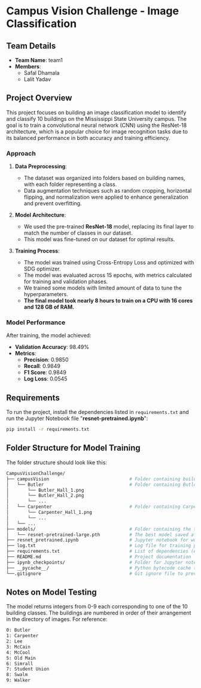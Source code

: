 # Campus Vision Challenge - Image Classification

## Team Details
- **Team Name**: team1
- **Members**:
  - Safal Dhamala
  - Lalit Yadav

## Project Overview
This project focuses on building an image classification model to identify and classify 10 buildings on the Mississippi State University campus. The goal is to train a convolutional neural network (CNN) using the ResNet-18 architecture, which is a popular choice for image recognition tasks due to its balanced performance in both accuracy and training efficiency.


### Approach
1. **Data Preprocessing**:
   - The dataset was organized into folders based on building names, with each folder representing a class.
   - Data augmentation techniques such as random cropping, horizontal flipping, and normalization were applied to enhance generalization and prevent overfitting.

2. **Model Architecture**:
   - We used the pre-trained **ResNet-18** model, replacing its final layer to match the number of classes in our dataset.
   - This model was fine-tuned on our dataset for optimal results.

3. **Training Process**:
   - The model was trained using Cross-Entropy Loss and optimized with SDG optimizer.
   - The model was evaluated across 15 epochs, with metrics calculated for training and validation phases.
   - We trained some models with limited amount of data to tune the hyperparameters.
   - **The final model took nearly 8 hours to train on a CPU with 16 cores and 128 GB of RAM.**

### Model Performance
After training, the model achieved:
- **Validation Accuracy**: 98.49%
- **Metrics**:
  - **Precision**: 0.9850
  - **Recall**: 0.9849
  - **F1 Score**: 0.9849
  - **Log Loss**: 0.0545
## Requirements
To run the project, install the dependencies listed in `requirements.txt` and run the Jupyter Notebook file "**resnet-pretrained.ipynb**":
```bash
pip install -r requirements.txt
```

## Folder Structure for Model Training 
The folder structure should look like this:
```bash
CampusVisionChallenge/
├── campusVision                              # Folder containing building images
│   └── Butler                                # Folder containing Butler's images
│       └── Butler_Hall_1.png
│       └── Butler_Hall_2.png
│       └── ...
│   └── Carpenter                             # Folder containing Carpenter's images
│       └── Carpenter_Hall_1.png
│       └── ...
│   └── ...
├── models/                                   # Folder containing the trained models
│   └── resnet-pretrained-large.pth           # The best model saved after training
├── resnet_pretrained.ipynb                   # Jupyter notebook for working with ResNet
├── log.txt                                   # Log file for training process
├── requirements.txt                          # List of dependencies (e.g., torch, torchvision, etc.)
├── README.md                                 # Project documentation
├── ipynb_checkpoints/                        # Folder for Jupyter notebook checkpoint files (optional)
├── __pycache__/                              # Python bytecode cache (optional, can be ignored)
└──.gitignore                                 # Git ignore file to prevent tracking unnecessary files
```
## Notes on Model Testing
The model returns integers from 0-9 each corresponding to one of the 10 building classes. The buildings are numbered in order of their arrangement in the directory of images. For reference:
```bash
0: Butler
1: Carpenter
2: Lee
3: McCain
4: McCool
5: Old Main
6: Simrall
7: Student Union
8: Swalm
9: Walker
```
